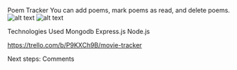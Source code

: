 Poem Tracker
You can add poems, mark poems as read, and delete poems.
![alt text](https://imgur.com/YG0b4aH.png)
![alt text](https://imgur.com/qRfBr4c.png)

Technologies Used
Mongodb
Express.js
Node.js

https://trello.com/b/P9KXCh9B/movie-tracker

Next steps:
Comments
